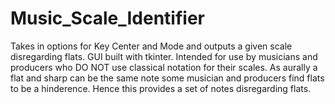 # Music_Scale_Identifier
Takes in options for Key Center and Mode and outputs a given scale disregarding flats.
GUI built with tkinter.
Intended for use by musicians and producers who DO NOT use classical notation for their scales.
As aurally a flat and sharp can be the same note some musician and producers find flats to be a hinderence.
Hence this provides a set of notes disregarding flats.
